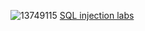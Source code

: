 
![13749115](https://github.com/vdh1612/CTF_write_up/assets/125654739/05d3a3c8-7a39-427e-baf6-08695510f789)
[SQL injection labs](https://sordid-cashew-ba3.notion.site/SQLI-8a2c2a4c65a043dba9d377b8623d512d)

